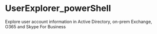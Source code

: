 # UserExplorer_powerShell
Explore user account information in Active Directory, on-prem Exchange, O365 and Skype For Business
